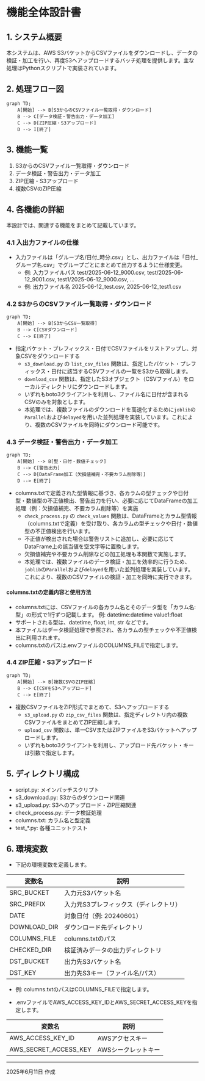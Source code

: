 # 機能全体設計書


## 1. システム概要
本システムは、AWS S3バケットからCSVファイルをダウンロードし、データの検証・加工を行い、再度S3へアップロードするバッチ処理を提供します。主な処理はPythonスクリプトで実装されています。

## 2. 処理フロー図

```mermaid
graph TD;
    A[開始] --> B[S3からのCSVファイル一覧取得・ダウンロード]
    B --> C[データ検証・警告出力・データ加工]
    C --> D[ZIP圧縮・S3アップロード]
    D --> I[終了]
```

## 3. 機能一覧
1. S3からのCSVファイル一覧取得・ダウンロード
2. データ検証・警告出力・データ加工
3. ZIP圧縮・S3アップロード
4. 複数CSVのZIP圧縮

## 4. 各機能の詳細

本設計では、関連する機能をまとめて記載しています。

### 4.1 入出力ファイルの仕様
- 入力ファイルは「グループ名/日付_時分.csv」とし、出力ファイルは「日付_グループ名.csv」でグループごとにまとめて出力するように仕様変更。
  - 例: 入力ファイルパス test/2025-06-12_9000.csv, test/2025-06-12_9001.csv, test1/2025-06-12_9000.csv, ...
  - 例: 出力ファイル名 2025-06-12_test.csv, 2025-06-12_test1.csv


### 4.2 S3からのCSVファイル一覧取得・ダウンロード
```mermaid
graph TD;
    A[開始] --> B[S3からCSV一覧取得]
    B --> C[CSVダウンロード]
    C --> E[終了]
```
- 指定バケット・プレフィックス・日付でCSVファイルをリストアップし、対象CSVをダウンロードする
  - `s3_download.py` の `list_csv_files` 関数は、指定したバケット・プレフィックス・日付に該当するCSVファイルの一覧をS3から取得します。
  - `download_csv` 関数は、指定したS3オブジェクト（CSVファイル）をローカルディレクトリにダウンロードします。
  - いずれもboto3クライアントを利用し、ファイル名に日付が含まれるCSVのみを対象とします。
  - 本処理では、複数ファイルのダウンロードを高速化するために`joblib`の`Parallel`および`delayed`を用いた並列処理を実装しています。これにより、複数のCSVファイルを同時にダウンロード可能です。

### 4.3 データ検証・警告出力・データ加工
```mermaid
graph TD;
    A[開始] --> B[型・日付・数値チェック]
    B --> C[警告出力]
    C --> D[DataFrame加工（欠損値補完・不要カラム削除等）]
    D --> E[終了]
```
- columns.txtで定義された型情報に基づき、各カラムの型チェックや日付型・数値型の不正値検出、警告出力を行い、必要に応じてDataFrameの加工処理（例：欠損値補完、不要カラム削除等）を実施
  - `check_process.py` の `check_values` 関数は、DataFrameとカラム型情報（columns.txtで定義）を受け取り、各カラムの型チェックや日付・数値型の不正値検出を行います。
  - 不正値が検出された場合は警告リストに追加し、必要に応じてDataFrame上の該当値を空文字等に置換します。
  - 欠損値補完や不要カラム削除などの加工処理も本関数で実施します。
  - 本処理では、複数ファイルのデータ検証・加工を効率的に行うため、`joblib`の`Parallel`および`delayed`を用いた並列処理を実装しています。これにより、複数のCSVファイルの検証・加工を同時に実行できます。

#### columns.txtの定義内容と使用方法
- columns.txtには、CSVファイルの各カラム名とそのデータ型を「カラム名:型」の形式で1行ずつ記載します。
  例:
    datetime:datetime
    value1:float
- サポートされる型は、datetime, float, int, str などです。
- 本ファイルはデータ検証処理で参照され、各カラムの型チェックや不正値検出に利用されます。
- columns.txtのパスは.envファイルのCOLUMNS_FILEで指定します。

### 4.4 ZIP圧縮・S3アップロード
```mermaid
graph TD;
    A[開始] --> B[複数CSVのZIP圧縮]
    B --> C[CSVをS3へアップロード]
    C --> E[終了]
```
- 複数CSVファイルをZIP形式でまとめて、S3へアップロードする
  - `s3_upload.py` の `zip_csv_files` 関数は、指定ディレクトリ内の複数CSVファイルをまとめてZIP圧縮します。
  - `upload_csv` 関数は、単一CSVまたはZIPファイルをS3バケットへアップロードします。
  - いずれもboto3クライアントを利用し、アップロード先バケット・キーは引数で指定します。

## 5. ディレクトリ構成
- script.py: メインバッチスクリプト
- s3_download.py: S3からのダウンロード関連
- s3_upload.py: S3へのアップロード・ZIP圧縮関連
- check_process.py: データ検証処理
- columns.txt: カラム名と型定義
- test_*.py: 各種ユニットテスト

## 6. 環境変数
- 下記の環境変数を定義します。

| 変数名         | 説明                                 |
|----------------|--------------------------------------|
| SRC_BUCKET     | 入力元S3バケット名                   |
| SRC_PREFIX     | 入力元S3プレフィックス（ディレクトリ）|
| DATE           | 対象日付（例: 20240601）             |
| DOWNLOAD_DIR   | ダウンロード先ディレクトリ           |
| COLUMNS_FILE   | columns.txtのパス                    |
| CHECKED_DIR    | 検証済みデータの出力ディレクトリ     |
| DST_BUCKET     | 出力先S3バケット名                   |
| DST_KEY        | 出力先S3キー（ファイル名/パス）      |

- 例: columns.txtのパスはCOLUMNS_FILEで指定します。

- .envファイルでAWS_ACCESS_KEY_IDとAWS_SECRET_ACCESS_KEYを指定します。

| 変数名                | 説明                                 |
|-----------------------|--------------------------------------|
| AWS_ACCESS_KEY_ID     | AWSアクセスキー                      |
| AWS_SECRET_ACCESS_KEY | AWSシークレットキー                  |

---
2025年6月11日 作成
